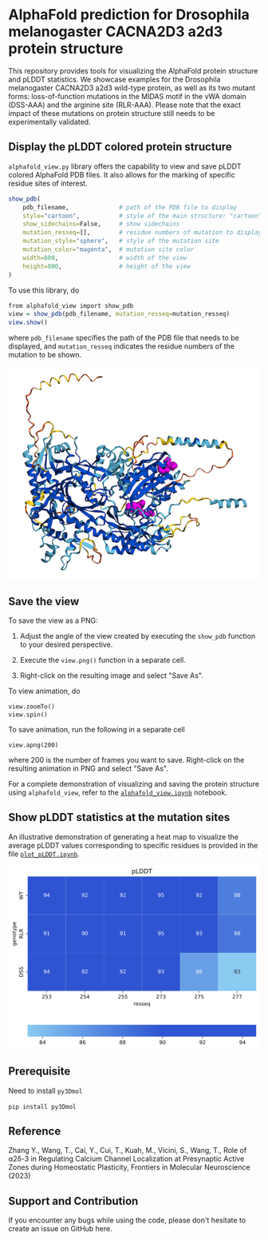 # AlphaFold prediction for Drosophila melanogaster CACNA2D3 a2d3 protein structure

This repository provides tools for visualizing the AlphaFold protein structure and pLDDT statistics. We showcase examples for the Drosophila melanogaster CACNA2D3 a2d3 wild-type protein, as well as its two mutant forms: loss-of-function mutations in the MIDAS motif in the vWA domain (DSS-AAA) and the arginine site (RLR-AAA). Please note that the exact impact of these mutations on protein structure still needs to be experimentally validated.


## Display the pLDDT colored protein structure

`alphafold_view.py`  library offers the capability to view and save pLDDT colored AlphaFold PDB files. It also allows for the marking of specific residue sites of interest.

``` r
show_pdb(
    pdb_filename,              # path of the PDB file to display
    style="cartoon",           # style of the main structure: "cartoon", "stick", "sphere"
    show_sidechains=False,     # show sidechains
    mutation_resseq=[],        # residue numbers of mutation to display
    mutation_style="sphere",   # style of the mutation site
    mutation_color="magenta",  # mutation site color
    width=800,                 # width of the view
    height=800,                # height of the view
)        
```

To use this library, do 

``` r
from alphafold_view import show_pdb
view = show_pdb(pdb_filename, mutation_resseq=mutation_resseq)
view.show()
```
where `pdb_filename` specifies the path of the PDB file that needs to be displayed, and `mutation_resseq` indicates the residue numbers of the mutation to be shown.

![Drosophila melanogaster CACNA2D3](images/a2d3_alphafold_pLDDT.png)


## Save the view

To save the view as a PNG:

1. Adjust the angle of the view created by executing the `show_pdb` function to your desired perspective.

2. Execute the `view.png()` function in a separate cell.

3. Right-click on the resulting image and select "Save As".

To view animation, do

```
view.zoomTo()
view.spin()
```

To save animation, run the following in a separate cell
```
view.apng(200)
```
where 200 is the number of frames you want to save. Right-click on the resulting animation in PNG and select "Save As".


For a complete demonstration of visualizing and saving the protein structure using `alphafold_view`, refer to the [`alphafold_view.ipynb`](./alphafold_view.ipynb) notebook.


## Show pLDDT statistics at the mutation sites

An illustrative demonstration of generating a heat map to visualize the average pLDDT values corresponding to specific residues is provided in the file [`plot_pLDDT.ipynb`](./plot_pLDDT.ipynb).

![Drosophila melanogaster CACNA2D3 mutation pLDDT](images/ad2b_mutation_pLDDT.png)

## Prerequisite

Need to install `py3Dmol`

`pip install py3Dmol`

## Reference

Zhang Y., Wang, T., Cai, Y., Cui, T., Kuah, M., Vicini, S., Wang, T., Role of α2δ-3 in Regulating Calcium Channel Localization at Presynaptic Active Zones during Homeostatic Plasticity, Frontiers in Molecular Neuroscience (2023)


## Support and Contribution
If you encounter any bugs while using the code, please don't hesitate to create an issue on GitHub here.
